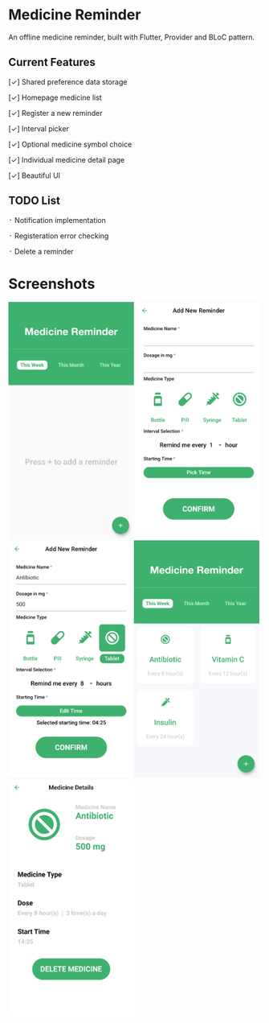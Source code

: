 # Medicine Reminder

An offline medicine reminder, built with Flutter, Provider and BLoC pattern.

## Current Features
[✓] Shared preference data storage

[✓] Homepage medicine list

[✓] Register a new reminder

[✓] Interval picker

[✓] Optional medicine symbol choice

[✓] Individual medicine detail page

[✓] Beautiful UI


## TODO List

᛫ Notification implementation

᛫ Registeration error checking

᛫ Delete a reminder


# Screenshots


<img src="/Medicine_reminder_1.jpg" width="250"> <img src="/Medicine_reminder_3.jpg" width="250"> <img src="Medicine_reminder_4.jpg" width="250"><img src="Medicine_reminder_2.jpg" width="250">
<img src="/Medicine_reminder_5.jpg" width="250">  

